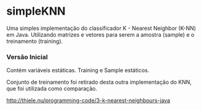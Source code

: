 # simpleKNN

Uma simples implementação do classificador K - Nearest Neighbor (K-NN) em Java.
Utilizando matrizes e vetores para serem a amostra (sample) e o treinamento (training).

### Versão Inicial
Contém variáveis estáticas. Training e Sample estáticos.

Conjunto de treinamento foi retirado desta outra implementação do KNN, que foi utilizada como comparação.

http://thiele.nu/programming-code/3-k-nearest-neighbours-java

